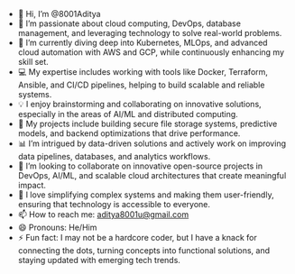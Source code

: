 - 👋 Hi, I’m @8001Aditya  
- 👀 I’m passionate about cloud computing, DevOps, database management, and leveraging technology to solve real-world problems.  
- 🌱 I’m currently diving deep into Kubernetes, MLOps, and advanced cloud automation with AWS and GCP, while continuously enhancing my skill set.  
- 💻 My expertise includes working with tools like Docker, Terraform, Ansible, and CI/CD pipelines, helping to build scalable and reliable systems.  
- 💡 I enjoy brainstorming and collaborating on innovative solutions, especially in the areas of AI/ML and distributed computing.  
- 📂 My projects include building secure file storage systems, predictive models, and backend optimizations that drive performance.  
- 📊 I’m intrigued by data-driven solutions and actively work on improving data pipelines, databases, and analytics workflows.  
- 💞️ I’m looking to collaborate on innovative open-source projects in DevOps, AI/ML, and scalable cloud architectures that create meaningful impact.  
- 🌟 I love simplifying complex systems and making them user-friendly, ensuring that technology is accessible to everyone.  
- 📫 How to reach me: [aditya8001u@gmail.com](mailto:aditya8001u@gmail.com)  
- 😄 Pronouns: He/Him  
- ⚡ Fun fact: I may not be a hardcore coder, but I have a knack for connecting the dots, turning concepts into functional solutions, and staying updated with emerging tech trends.  

<!---
8001Aditya/8001Aditya is a ✨ special ✨ repository because its `README.md` (this file) appears on your GitHub profile.  
You can click the Preview link to take a look at your changes.  
--->
